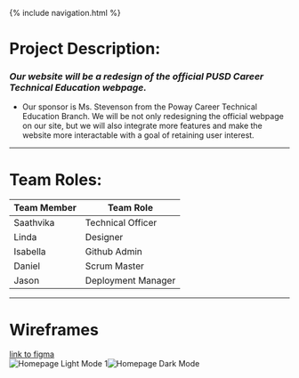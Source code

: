 {% include navigation.html %}

# Project Description:
### _Our website will be a redesign of the official PUSD Career Technical Education webpage._

- Our sponsor is Ms. Stevenson from the Poway Career Technical Education Branch. We will be not only redesigning the official webpage on our site, but we will also integrate more features and make the website more interactable with a goal of retaining user interest.
---
# Team Roles:
| Team Member | Team Role |
| ----------- | --------- |
| Saathvika   | Technical Officer|
| Linda       | Designer  |
| Isabella    | Github Admin|
| Daniel      | Scrum Master|
| Jason       | Deployment Manager|
---
# Wireframes
[link to figma](https://www.figma.com/file/vgBIIfPkC7ItKmDNuRM0BP/Untitled?node-id=5%3A1) <br>
![Homepage Light Mode](https://user-images.githubusercontent.com/89223976/158253738-e0d6e801-1210-4223-8f02-ab53641ec227.png)
1![Homepage Dark Mode](https://user-images.githubusercontent.com/89223976/158253721-2b3b3cb0-c187-4dff-b131-9d5a87feb702.png)
